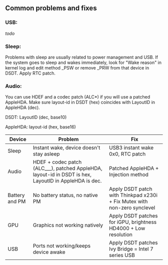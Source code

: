 ## Common problems and fixes

### USB:
*todo*

### Sleep:
Problems with sleep are usually related to power management and USB.
If the system goes to sleep and wakes immediately, look for "Wake reason" in kernel log and edit method _PSW or remove _PRW from that device in DSDT.
Apply RTC patch. 

### Audio:
You can use HDEF and a codec patch (ALC*) if you will use a patched AppleHDA.
Make sure layout-id in DSDT (hex) coincides with LayoutID in AppleHDA (dec).


DSDT: LayoutID (dec, base10)

AppleHDA: layout-id (hex, base16)

| Device        | Problem        | Fix  |
| ------------- | ------------    | ----- |
| Sleep | Instant wake, device doesn't stay asleep | USB3 instant wake 0x0, RTC patch |
| Audio | HDEF + codec patch (ALC___), patched AppleHDA, layout-id in DSDT is hex, LayoutID in AppleHDA is dec. | Patched AppleHDA + Injection method |
| Battery and PM | No battery status, no native PM | Apply DSDT patch with Thinkpad x230i + Fix Mutex with non-zero synclevel | 
| GPU | Graphics not working natively | Apply DSDT patches for iGPU, brightness HD4000 + Low resolution | 
| USB | Ports not working/keeps device awake | Apply DSDT patches Ivy Bridge = Intel 7 series USB | 
